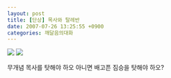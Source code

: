 ```yaml
---
layout: post
title: [단상] 목사와 탈레반
date: 2007-07-26 13:25:55 +0900
categories: 깨달음의대화
---
```

<img src=http://drkimz.com/technote2/board/mj/upimg/1185423446.jpg>  
  
<img src=http://drkimz.com/technote2/board/mj/upimg/1185423440.jpg>   
  

  
무개념 목사를 탓해야 하오 아니면 배고픈 짐승을 탓해야 하오?